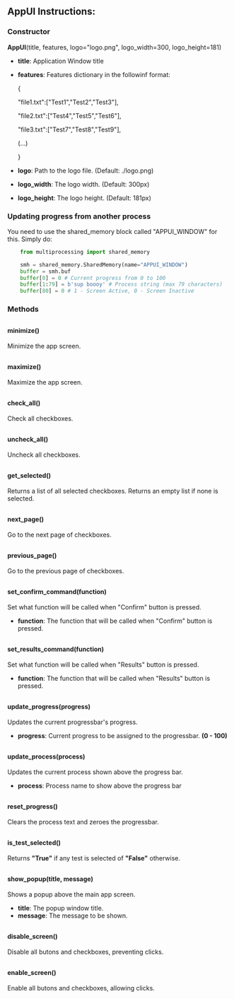 

## AppUI Instructions:

  ### Constructor
**AppUI**(title, features, logo="logo.png", logo_width=300, logo_height=181)

- **title**: Application Window title

- **features**: Features dictionary in the followinf format:

    {

	"file1.txt":["Test1","Test2","Test3"],

	"file2.txt":["Test4","Test5","Test6"],

	"file3.txt":["Test7","Test8","Test9"],

	(...)

	}

- **logo**: Path to the logo file. (Default: ./logo.png)

- **logo_width**: The logo width. (Default: 300px)

- **logo_height**: The logo height. (Default: 181px)

### Updating progress from another process
You need to use the shared_memory block called "APPUI_WINDOW" for this.
Simply do:
```python
	from multiprocessing import shared_memory

	smh = shared_memory.SharedMemory(name="APPUI_WINDOW")
	buffer = smh.buf
	buffer[0] = 0 # Current progress from 0 to 100
	buffer[1:79] = b'sup boooy' # Process string (max 79 characters)
	buffer[80] = 0 # 1 - Screen Active, 0 - Screen Inactive
```


### Methods

##
#### minimize()

Minimize the app screen.
##

#### maximize()
Maximize the app screen.
##

#### check_all()
Check all checkboxes.
##

#### uncheck_all()
Uncheck all checkboxes.
##

#### get_selected()
Returns a list of all selected checkboxes. Returns an empty list if none is selected.
##

#### next_page()
Go to the next page of checkboxes.
##

#### previous_page()
Go to the previous page of checkboxes.
##

#### set_confirm_command(function)
Set what function will be called when "Confirm" button is pressed.
 - **function**: The function that will be called when "Confirm" button is pressed.
##

#### set_results_command(function)
Set what function will be called when "Results" button is pressed.
 - **function**: The function that will be called when "Results" button is pressed.
##

#### update_progress(progress)
Updates the current progressbar's progress.
 - **progress**: Current progress to be assigned to the progressbar. **(0 - 100)**
##

#### update_process(process)
Updates the current process shown above the progress bar.
 - **process**: Process name to show above the progress bar
##

#### reset_progress()
Clears the process text and zeroes the progressbar.
##

#### is_test_selected()
Returns **"True"** if any test is selected of **"False"** otherwise.
##

#### show_popup(title, message)
Shows a popup above the main app screen.
 - **title**: The popup window title.
 - **message**: The message to be shown.
##

#### disable_screen()
Disable all butons and checkboxes, preventing clicks.
##


#### enable_screen()
Enable all butons and checkboxes, allowing clicks.


